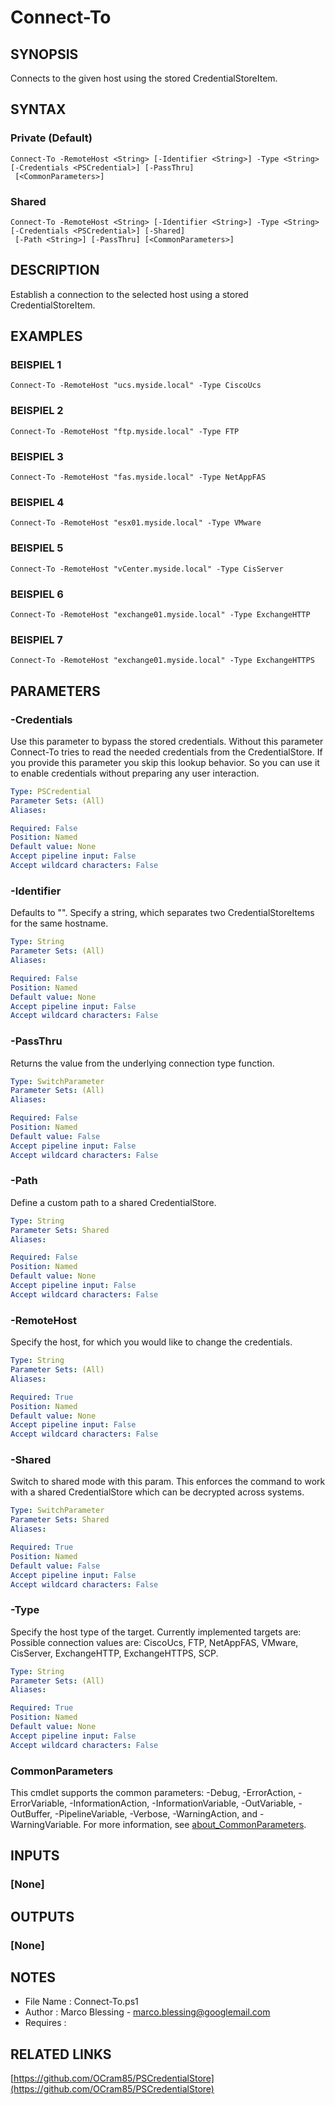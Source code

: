 # Connect-To

## SYNOPSIS
Connects to the given host using the stored CredentialStoreItem.

## SYNTAX

### Private (Default)
```
Connect-To -RemoteHost <String> [-Identifier <String>] -Type <String> [-Credentials <PSCredential>] [-PassThru]
 [<CommonParameters>]
```

### Shared
```
Connect-To -RemoteHost <String> [-Identifier <String>] -Type <String> [-Credentials <PSCredential>] [-Shared]
 [-Path <String>] [-PassThru] [<CommonParameters>]
```

## DESCRIPTION
Establish a connection to the selected host using a stored CredentialStoreItem.

## EXAMPLES

### BEISPIEL 1
```
Connect-To -RemoteHost "ucs.myside.local" -Type CiscoUcs
```

### BEISPIEL 2
```
Connect-To -RemoteHost "ftp.myside.local" -Type FTP
```

### BEISPIEL 3
```
Connect-To -RemoteHost "fas.myside.local" -Type NetAppFAS
```

### BEISPIEL 4
```
Connect-To -RemoteHost "esx01.myside.local" -Type VMware
```

### BEISPIEL 5
```
Connect-To -RemoteHost "vCenter.myside.local" -Type CisServer
```

### BEISPIEL 6
```
Connect-To -RemoteHost "exchange01.myside.local" -Type ExchangeHTTP
```

### BEISPIEL 7
```
Connect-To -RemoteHost "exchange01.myside.local" -Type ExchangeHTTPS
```

## PARAMETERS

### -Credentials
Use this parameter to bypass the stored credentials.
Without this parameter Connect-To tries to read the
needed credentials from the CredentialStore.
If you provide this parameter you skip this lookup behavior.
So you can use it to enable credentials without preparing any user interaction.

```yaml
Type: PSCredential
Parameter Sets: (All)
Aliases:

Required: False
Position: Named
Default value: None
Accept pipeline input: False
Accept wildcard characters: False
```

### -Identifier
Defaults to "".
Specify a string, which separates two CredentialStoreItems for the
same hostname.

```yaml
Type: String
Parameter Sets: (All)
Aliases:

Required: False
Position: Named
Default value: None
Accept pipeline input: False
Accept wildcard characters: False
```

### -PassThru
Returns the value from the underlying connection type function.

```yaml
Type: SwitchParameter
Parameter Sets: (All)
Aliases:

Required: False
Position: Named
Default value: False
Accept pipeline input: False
Accept wildcard characters: False
```

### -Path
Define a custom path to a shared CredentialStore.

```yaml
Type: String
Parameter Sets: Shared
Aliases:

Required: False
Position: Named
Default value: None
Accept pipeline input: False
Accept wildcard characters: False
```

### -RemoteHost
Specify the host, for which you would like to change the credentials.

```yaml
Type: String
Parameter Sets: (All)
Aliases:

Required: True
Position: Named
Default value: None
Accept pipeline input: False
Accept wildcard characters: False
```

### -Shared
Switch to shared mode with this param.
This enforces the command to work with a shared CredentialStore which
can be decrypted across systems.

```yaml
Type: SwitchParameter
Parameter Sets: Shared
Aliases:

Required: True
Position: Named
Default value: False
Accept pipeline input: False
Accept wildcard characters: False
```

### -Type
Specify the host type of the target.
Currently implemented targets are: Possible connection values are:
CiscoUcs, FTP, NetAppFAS, VMware, CisServer, ExchangeHTTP, ExchangeHTTPS, SCP.

```yaml
Type: String
Parameter Sets: (All)
Aliases:

Required: True
Position: Named
Default value: None
Accept pipeline input: False
Accept wildcard characters: False
```

### CommonParameters
This cmdlet supports the common parameters: -Debug, -ErrorAction, -ErrorVariable, -InformationAction, -InformationVariable, -OutVariable, -OutBuffer, -PipelineVariable, -Verbose, -WarningAction, and -WarningVariable. For more information, see [about_CommonParameters](http://go.microsoft.com/fwlink/?LinkID=113216).

## INPUTS

### [None]
## OUTPUTS

### [None]
## NOTES
- File Name   : Connect-To.ps1
- Author      : Marco Blessing - marco.blessing@googlemail.com
- Requires    :

## RELATED LINKS

[https://github.com/OCram85/PSCredentialStore](https://github.com/OCram85/PSCredentialStore)

